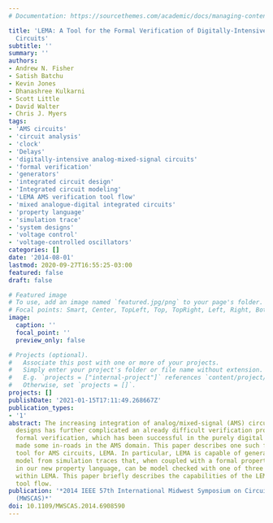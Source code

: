 ```yaml
---
# Documentation: https://sourcethemes.com/academic/docs/managing-content/

title: 'LEMA: A Tool for the Formal Verification of Digitally-Intensive Analog/Mixed-Signal
  Circuits'
subtitle: ''
summary: ''
authors:
- Andrew N. Fisher
- Satish Batchu
- Kevin Jones
- Dhanashree Kulkarni
- Scott Little
- David Walter
- Chris J. Myers
tags:
- 'AMS circuits'
- 'circuit analysis'
- 'clock'
- 'Delays'
- 'digitally-intensive analog-mixed-signal circuits'
- 'formal verification'
- 'generators'
- 'integrated circuit design'
- 'Integrated circuit modeling'
- 'LEMA AMS verification tool flow'
- 'mixed analogue-digital integrated circuits'
- 'property language'
- 'simulation trace'
- 'system designs'
- 'voltage control'
- 'voltage-controlled oscillators'
categories: []
date: '2014-08-01'
lastmod: 2020-09-27T16:55:25-03:00
featured: false
draft: false

# Featured image
# To use, add an image named `featured.jpg/png` to your page's folder.
# Focal points: Smart, Center, TopLeft, Top, TopRight, Left, Right, BottomLeft, Bottom, BottomRight.
image:
  caption: ''
  focal_point: ''
  preview_only: false

# Projects (optional).
#   Associate this post with one or more of your projects.
#   Simply enter your project's folder or file name without extension.
#   E.g. `projects = ["internal-project"]` references `content/project/deep-learning/index.md`.
#   Otherwise, set `projects = []`.
projects: []
publishDate: '2021-01-15T17:11:49.268667Z'
publication_types:
- '1'
abstract: The increasing integration of analog/mixed-signal (AMS) circuits into system
  designs has further complicated an already difficult verification problem. Recently,
  formal verification, which has been successful in the purely digital domain, has
  made some in-roads in the AMS domain. This paper describes one such formal verification
  tool for AMS circuits, LEMA. In particular, LEMA is capable of generating a formal
  model from simulation traces that, when coupled with a formal property provided
  in our new property language, can be model checked with one of three model checkers
  within LEMA. This paper briefly describes the capabilities of the LEMA AMS verification
  tool flow.
publication: '*2014 IEEE 57th International Midwest Symposium on Circuits and Systems
  (MWSCAS)*'
doi: 10.1109/MWSCAS.2014.6908590
---
```

